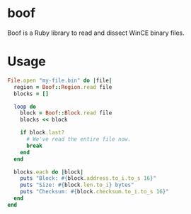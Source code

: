 boof
====

Boof is a Ruby library to read and dissect WinCE binary files.

Usage
=====

```ruby
File.open "my-file.bin" do |file|
  region = Boof::Region.read file
  blocks = []

  loop do
    block = Boof::Block.read file
    blocks << block

    if block.last?
      # We've read the entire file now.
      break
    end
  end

  blocks.each do |block|
    puts "Block: #{block.address.to_i.to_s 16}"
    puts "Size: #{block.len.to_i} bytes"
    puts "Checksum: #{block.checksum.to_i.to_s 16}"
  end
end
```
